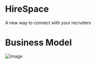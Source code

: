 # HireSpace
A new way to connect with your recruiters

# Business Model 

![image](https://github.com/durga256/HireSpace/assets/41239586/8941b9c8-8df5-4c3e-a5e5-61994f913988)

